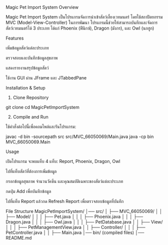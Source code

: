 Magic Pet Import System
Overview

Magic Pet Import System เป็นโปรแกรมจัดการนำเข้าสัตว์เลี้ยงเวทมนตร์ โดยใช้สถาปัตยกรรม MVC (Model-View-Controller) ในการพัฒนา โปรแกรมนี้ช่วยให้สามารถบันทึกและจัดการสัตว์เวทมนตร์ได้ 3 ประเภท ได้แก่ Phoenix (ฟีนิกซ์), Dragon (มังกร), และ Owl (นกฮูก)

Features

เพิ่มข้อมูลสัตว์แต่ละประเภท

ตรวจสอบและบันทึกข้อมูลสุขภาพ

แสดงรายงานสรุปข้อมูลสัตว์

ใช้งาน GUI ผ่าน JFrame และ JTabbedPane

Installation & Setup

1. Clone Repository

git clone <repository-url>
cd MagicPetImportSystem

2. Compile and Run

ใช้คำสั่งต่อไปนี้เพื่อคอมไพล์และรันโปรแกรม:

javac -d bin -sourcepath src src/MVC_66050069/Main.java
java -cp bin MVC_66050069.Main

Usage

เปิดโปรแกรม จะพบแท็บ 4 แท็บ: Report, Phoenix, Dragon, Owl

ไปที่แท็บสัตว์ที่ต้องการเพิ่มข้อมูล

กรอกข้อมูลสุขภาพ จำนวนวัคซีน และคุณสมบัติเฉพาะของสัตว์แต่ละประเภท

กดปุ่ม Add เพื่อบันทึกข้อมูล

ไปที่แท็บ Report แล้วกด Refresh Report เพื่อตรวจสอบข้อมูลที่บันทึก

File Structure
MagicPetImportSystem/
│── src/
│   ├── MVC_66050069/
│   │   ├── Model/
│   │   │   ├── Pet.java
│   │   │   ├── Phoenix.java
│   │   │   ├── Dragon.java
│   │   │   ├── Owl.java
│   │   │   ├── PetDatabase.java
│   │   ├── View/
│   │   │   ├── PetManagementView.java
│   │   ├── Controller/
│   │   │   ├── PetController.java
│   │   ├── Main.java
│── bin/ (compiled files)
│── README.md